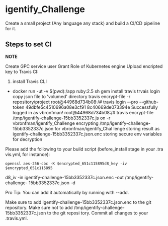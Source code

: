 # igentify_Challenge
Create a small project (Any language any stack) and build a CI/CD pipeline for it.


## Steps to set CI

**NOTE** 

Create GPC service user
Grant Role of Kubernetes engine
Upload encripted key to Travis CI:
1) install Travis CLI
- docker run -ut -v $(pwd):/app ruby:2.5 sh
gem install travis
trvais login
copy json file to 'volumed' directory
travis encrypt-file <service account.json> -r repository/project 
root@44968d734b08:/# travis login --pro  --github-token 49dbfe5c4510696a08e3cf91
8c40669de073394e
Successfully logged in as vbronfman!
root@44968d734b08:/# travis encrypt-file /tmp/igentify-challenge-15bb3352337c.js
on  -r vbronfman/igentify_Challenge
encrypting /tmp/igentify-challenge-15bb3352337c.json for vbronfman/igentify_Chal
lenge
storing result as igentify-challenge-15bb3352337c.json.enc
storing secure env variables for decryption

Please add the following to your build script (before_install stage in your .tra
vis.yml, for instance):

    openssl aes-256-cbc -K $encrypted_651c115895d8_key -iv $encrypted_651c115895
d8_iv -in igentify-challenge-15bb3352337c.json.enc -out /tmp/igentify-challenge-
15bb3352337c.json -d

Pro Tip: You can add it automatically by running with --add.

Make sure to add igentify-challenge-15bb3352337c.json.enc to the git repository.
Make sure not to add /tmp/igentify-challenge-15bb3352337c.json to the git reposi
tory.
Commit all changes to your .travis.yml.


